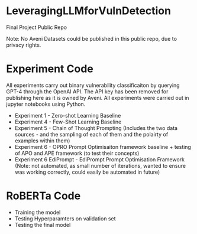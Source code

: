 # LeveragingLLMforVulnDetection
Final Project Public Repo

Note: No Aveni Datasets could be published in this public repo, due to privacy rights.

# Experiment Code

All experiments carry out binary vulnerability classificaiton by querying GPT-4 through the OpenAI API. The API key has been removed for publishing here as it is owned by Aveni.
All experiments were carried out in jupyter notebooks using Python.

* Experiment 1 - Zero-shot Learning Baseline
* Experiment 4 - Few-Shot Learning Baseline
* Experiment 5 - Chain of Thought Prompting (Includes the two data sources - and the sampling of each of them and the polairty of examples within them)
* Experiment 6 - OPRO Prompt Optimisaiton framework baseline + testing of APO and APE framework (to test their concepts)
* Experiment 6 EdiPrompt - EdiPrompt Prompt Optimisation Framework (Note: not automated, as small number of iterations, wanted to ensure was working correctly, could easily be automated in future)

# RoBERTa Code
* Training the model
* Testing Hyperparamters on validation set
* Testing the final model

